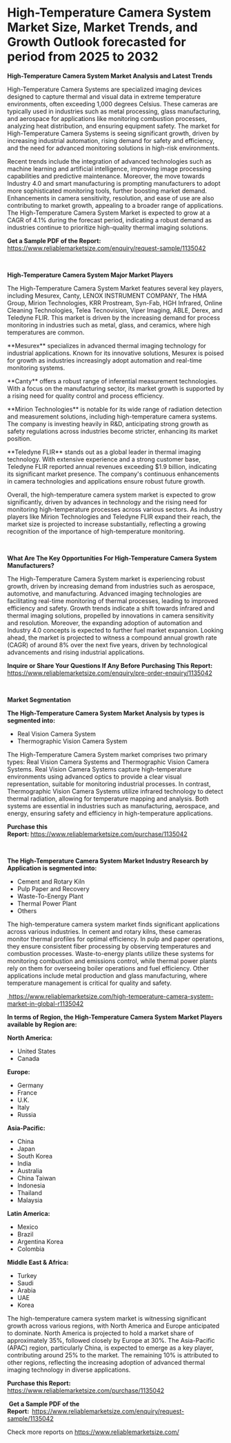 <p><h1>High-Temperature Camera System Market Size, Market Trends, and Growth Outlook forecasted for period from 2025 to 2032</h1></p><p><strong>High-Temperature Camera System Market Analysis and Latest Trends</strong></p>
<p><p>High-Temperature Camera Systems are specialized imaging devices designed to capture thermal and visual data in extreme temperature environments, often exceeding 1,000 degrees Celsius. These cameras are typically used in industries such as metal processing, glass manufacturing, and aerospace for applications like monitoring combustion processes, analyzing heat distribution, and ensuring equipment safety. The market for High-Temperature Camera Systems is seeing significant growth, driven by increasing industrial automation, rising demand for safety and efficiency, and the need for advanced monitoring solutions in high-risk environments. </p><p>Recent trends include the integration of advanced technologies such as machine learning and artificial intelligence, improving image processing capabilities and predictive maintenance. Moreover, the move towards Industry 4.0 and smart manufacturing is prompting manufacturers to adopt more sophisticated monitoring tools, further boosting market demand. Enhancements in camera sensitivity, resolution, and ease of use are also contributing to market growth, appealing to a broader range of applications. The High-Temperature Camera System Market is expected to grow at a CAGR of 4.1% during the forecast period, indicating a robust demand as industries continue to prioritize high-quality thermal imaging solutions.</p></p>
<p><strong>Get a Sample PDF of the Report:&nbsp;</strong> <a href="https://www.reliablemarketsize.com/enquiry/request-sample/1135042?utm_campaign=3445&utm_medium=2&utm_source=Github&utm_content=ia&utm_term=25032025&utm_id=high-temperature-camera-system">https://www.reliablemarketsize.com/enquiry/request-sample/1135042</a></p>
<p>&nbsp;</p>
<p><strong>High-Temperature Camera System Major Market Players</strong></p>
<p><p>The High-Temperature Camera System Market features several key players, including Mesurex, Canty, LENOX INSTRUMENT COMPANY, The HMA Group, Mirion Technologies, KRR Prostream, Syn-Fab, HGH Infrared, Online Cleaning Technologies, Telea Tecnovision, Viper Imaging, ABLE, Derex, and Teledyne FLIR. This market is driven by the increasing demand for process monitoring in industries such as metal, glass, and ceramics, where high temperatures are common.</p><p>**Mesurex** specializes in advanced thermal imaging technology for industrial applications. Known for its innovative solutions, Mesurex is poised for growth as industries increasingly adopt automation and real-time monitoring systems.</p><p>**Canty** offers a robust range of inferential measurement technologies. With a focus on the manufacturing sector, its market growth is supported by a rising need for quality control and process efficiency.</p><p>**Mirion Technologies** is notable for its wide range of radiation detection and measurement solutions, including high-temperature camera systems. The company is investing heavily in R&D, anticipating strong growth as safety regulations across industries become stricter, enhancing its market position.</p><p>**Teledyne FLIR** stands out as a global leader in thermal imaging technology. With extensive experience and a strong customer base, Teledyne FLIR reported annual revenues exceeding $1.9 billion, indicating its significant market presence. The company's continuous enhancements in camera technologies and applications ensure robust future growth.</p><p>Overall, the high-temperature camera system market is expected to grow significantly, driven by advances in technology and the rising need for monitoring high-temperature processes across various sectors. As industry players like Mirion Technologies and Teledyne FLIR expand their reach, the market size is projected to increase substantially, reflecting a growing recognition of the importance of high-temperature monitoring.</p></p>
<p>&nbsp;</p>
<p><strong>What Are The Key Opportunities For High-Temperature Camera System Manufacturers?</strong></p>
<p><p>The High-Temperature Camera System market is experiencing robust growth, driven by increasing demand from industries such as aerospace, automotive, and manufacturing. Advanced imaging technologies are facilitating real-time monitoring of thermal processes, leading to improved efficiency and safety. Growth trends indicate a shift towards infrared and thermal imaging solutions, propelled by innovations in camera sensitivity and resolution. Moreover, the expanding adoption of automation and Industry 4.0 concepts is expected to further fuel market expansion. Looking ahead, the market is projected to witness a compound annual growth rate (CAGR) of around 8% over the next five years, driven by technological advancements and rising industrial applications.</p></p>
<p><strong>Inquire or Share Your Questions If Any Before Purchasing This Report:</strong> <a href="https://www.reliablemarketsize.com/enquiry/pre-order-enquiry/1135042?utm_campaign=3445&utm_medium=2&utm_source=Github&utm_content=ia&utm_term=25032025&utm_id=high-temperature-camera-system">https://www.reliablemarketsize.com/enquiry/pre-order-enquiry/1135042</a></p>
<p>&nbsp;</p>
<p><strong>Market Segmentation</strong></p>
<p><strong>The High-Temperature Camera System Market Analysis by types is segmented into:</strong></p>
<p><ul><li>Real Vision Camera System</li><li>Thermographic Vision Camera System</li></ul></p>
<p><p>The High-Temperature Camera System market comprises two primary types: Real Vision Camera Systems and Thermographic Vision Camera Systems. Real Vision Camera Systems capture high-temperature environments using advanced optics to provide a clear visual representation, suitable for monitoring industrial processes. In contrast, Thermographic Vision Camera Systems utilize infrared technology to detect thermal radiation, allowing for temperature mapping and analysis. Both systems are essential in industries such as manufacturing, aerospace, and energy, ensuring safety and efficiency in high-temperature applications.</p></p>
<p><strong>Purchase this Report:&nbsp;</strong><a href="https://www.reliablemarketsize.com/purchase/1135042?utm_campaign=3445&utm_medium=2&utm_source=Github&utm_content=ia&utm_term=25032025&utm_id=high-temperature-camera-system">https://www.reliablemarketsize.com/purchase/1135042</a></p>
<p>&nbsp;</p>
<p><strong>The High-Temperature Camera System Market Industry Research by Application is segmented into:</strong></p>
<p><ul><li>Cement and Rotary Kiln</li><li>Pulp Paper and Recovery</li><li>Waste-To-Energy Plant</li><li>Thermal Power Plant</li><li>Others</li></ul></p>
<p><p>The high-temperature camera system market finds significant applications across various industries. In cement and rotary kilns, these cameras monitor thermal profiles for optimal efficiency. In pulp and paper operations, they ensure consistent fiber processing by observing temperatures and combustion processes. Waste-to-energy plants utilize these systems for monitoring combustion and emissions control, while thermal power plants rely on them for overseeing boiler operations and fuel efficiency. Other applications include metal production and glass manufacturing, where temperature management is critical for quality and safety.</p></p>
<p><a href="https://www.reliablemarketsize.com/high-temperature-camera-system-market-in-global-r1135042?utm_campaign=3445&utm_medium=2&utm_source=Github&utm_content=ia&utm_term=25032025&utm_id=high-temperature-camera-system">&nbsp;https://www.reliablemarketsize.com/high-temperature-camera-system-market-in-global-r1135042</a></p>
<p><strong>In terms of Region, the High-Temperature Camera System Market Players available by Region are:</strong></p>
<p>
    <p> <strong> North America: </strong>
        <ul>
            <li>United States</li>
            <li>Canada</li>
        </ul>
        </p> 
    <p> <strong> Europe: </strong>
        <ul>
            <li>Germany</li>
            <li>France</li>
            <li>U.K.</li>
            <li>Italy</li>
            <li>Russia</li>
        </ul>
        </p> 
    <p> <strong> Asia-Pacific: </strong>
        <ul>
            <li>China</li>
            <li>Japan</li>
            <li>South Korea</li>
            <li>India</li>
            <li>Australia</li>
            <li>China Taiwan</li>
            <li>Indonesia</li>
            <li>Thailand</li>
            <li>Malaysia</li>
        </ul>
        </p> 
    <p> <strong> Latin America: </strong>
        <ul>
            <li>Mexico</li>
            <li>Brazil</li>
            <li>Argentina Korea</li>
            <li>Colombia</li>
        </ul>
        </p> 
    <p> <strong> Middle East & Africa: </strong>
        <ul>
            <li>Turkey</li>
            <li>Saudi</li>
            <li>Arabia</li>
            <li>UAE</li>
            <li>Korea</li>
        </ul>
    </p>
    </p>
<p><p>The high-temperature camera system market is witnessing significant growth across various regions, with North America and Europe anticipated to dominate. North America is projected to hold a market share of approximately 35%, followed closely by Europe at 30%. The Asia-Pacific (APAC) region, particularly China, is expected to emerge as a key player, contributing around 25% to the market. The remaining 10% is attributed to other regions, reflecting the increasing adoption of advanced thermal imaging technology in diverse applications.</p></p>
<p><strong>Purchase this Report: </strong><a href="https://www.reliablemarketsize.com/purchase/1135042?utm_campaign=3445&utm_medium=2&utm_source=Github&utm_content=ia&utm_term=25032025&utm_id=high-temperature-camera-system">https://www.reliablemarketsize.com/purchase/1135042</a></p>
<p>&nbsp;<strong>Get a Sample PDF of the Report:&nbsp;&nbsp;</strong><a href="https://www.reliablemarketsize.com/enquiry/request-sample/1135042?utm_campaign=3445&utm_medium=2&utm_source=Github&utm_content=ia&utm_term=25032025&utm_id=high-temperature-camera-system">https://www.reliablemarketsize.com/enquiry/request-sample/1135042</a></p>
<p><strong></strong></p>
<p>Check more reports on <a href="https://www.reliablemarketsize.com/?utm_campaign=3445&utm_medium=2&utm_source=Github&utm_content=ia&utm_term=25032025&utm_id=high-temperature-camera-system">https://www.reliablemarketsize.com/</a></p>